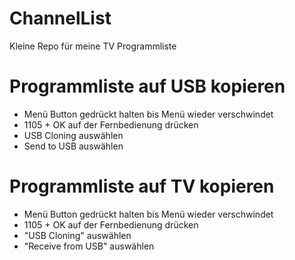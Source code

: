 # ChannelList

Kleine Repo für meine TV Programmliste

# Programmliste auf USB kopieren

+ Menü Button gedrückt halten bis Menü wieder verschwindet 
+ 1105 + OK auf der Fernbedienung drücken
+ USB Cloning auswählen
+ Send to USB auswählen

# Programmliste auf TV kopieren

+ Menü Button gedrückt halten bis Menü wieder verschwindet 
+ 1105 + OK auf der Fernbedienung drücken
+ "USB Cloning" auswählen
+ "Receive from USB" auswählen